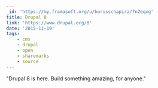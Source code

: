 ```yaml
---
_id: 'https://my.framasoft.org/u/borisschapira/?n2eqxg'
title: Drupal 8
link: 'https://www.drupal.org/8'
date: '2015-11-19'
tags:
    - cms
    - drupal
    - open
    - sharemarks
    - source
---
```


<div class="markdown"><p>&quot;Drupal 8 is here. Build something amazing, for anyone.&quot;
</p></div>
